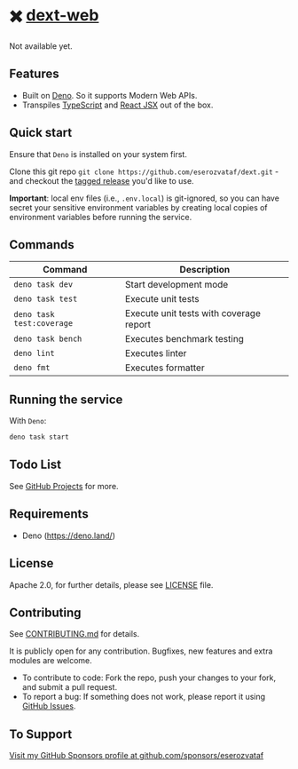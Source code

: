 # ✖️ [dext-web](https://github.com/eserozvataf/dext-web)

Not available yet.

## Features

- Built on [Deno](https://deno.land). So it supports Modern Web APIs.
- Transpiles [TypeScript](https://www.typescriptlang.org/) and
  [React JSX](https://reactjs.org/) out of the box.

## Quick start

Ensure that `Deno` is installed on your system first.

Clone this git repo `git clone https://github.com/eserozvataf/dext.git` -
and checkout the
[tagged release](https://github.com/eserozvataf/dext/releases) you'd like
to use.

**Important**: local env files (i.e., `.env.local`) is git-ignored, so you can
have secret your sensitive environment variables by creating local copies of
environment variables before running the service.

## Commands

| Command                   | Description                                          |
| ------------------------- | ---------------------------------------------------- |
| `deno task dev`           | Start development mode                               |
| `deno task test`          | Execute unit tests                                   |
| `deno task test:coverage` | Execute unit tests with coverage report              |
| `deno task bench`         | Executes benchmark testing                           |
| `deno lint`               | Executes linter                                      |
| `deno fmt`                | Executes formatter                                   |

## Running the service

With `Deno`:

```bash
deno task start
```

## Todo List

See [GitHub Projects](https://github.com/eserozvataf/dext/projects) for
more.

## Requirements

- Deno (https://deno.land/)

## License

Apache 2.0, for further details, please see [LICENSE](LICENSE) file.

## Contributing

See [CONTRIBUTING.md](CONTRIBUTING.md) for details.

It is publicly open for any contribution. Bugfixes, new features and extra
modules are welcome.

- To contribute to code: Fork the repo, push your changes to your fork, and
  submit a pull request.
- To report a bug: If something does not work, please report it using
  [GitHub Issues](https://github.com/eserozvataf/dext/issues).

## To Support

[Visit my GitHub Sponsors profile at github.com/sponsors/eserozvataf](https://github.com/sponsors/eserozvataf)
